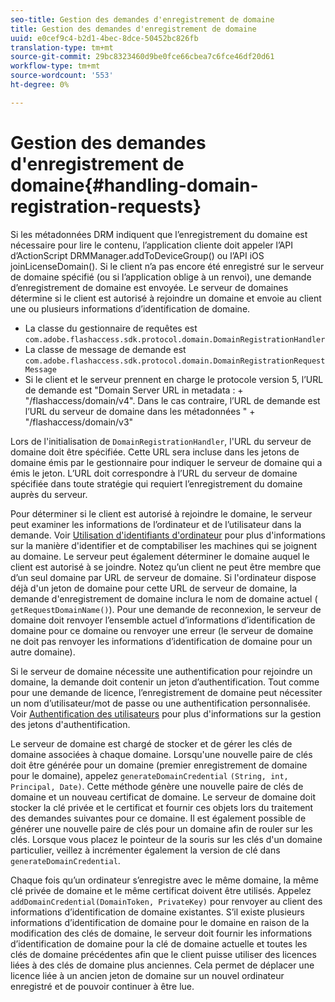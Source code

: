 ```yaml
---
seo-title: Gestion des demandes d'enregistrement de domaine
title: Gestion des demandes d'enregistrement de domaine
uuid: e0cef9c4-b2d1-4bec-8dce-50452bc826fb
translation-type: tm+mt
source-git-commit: 29bc8323460d9be0fce66cbea7c6fce46df20d61
workflow-type: tm+mt
source-wordcount: '553'
ht-degree: 0%

---
```



# Gestion des demandes d&#39;enregistrement de domaine{#handling-domain-registration-requests}

Si les métadonnées DRM indiquent que l’enregistrement du domaine est nécessaire pour lire le contenu, l’application cliente doit appeler l’API d’ActionScript DRMManager.addToDeviceGroup() ou l’API iOS joinLicenseDomain(). Si le client n’a pas encore été enregistré sur le serveur de domaine spécifié (ou si l’application oblige à un renvoi), une demande d’enregistrement de domaine est envoyée. Le serveur de domaines détermine si le client est autorisé à rejoindre un domaine et envoie au client une ou plusieurs informations d’identification de domaine.

* La classe du gestionnaire de requêtes est `com.adobe.flashaccess.sdk.protocol.domain.DomainRegistrationHandler`
* La classe de message de demande est `com.adobe.flashaccess.sdk.protocol.domain.DomainRegistrationRequestMessage`
* Si le client et le serveur prennent en charge le protocole version 5, l’URL de demande est &quot;Domain Server URL in metadata : + &quot;/flashaccess/domain/v4&quot;. Dans le cas contraire, l’URL de demande est l’URL du serveur de domaine dans les métadonnées &quot; + &quot;/flashaccess/domain/v3&quot;

Lors de l&#39;initialisation de `DomainRegistrationHandler`, l&#39;URL du serveur de domaine doit être spécifiée. Cette URL sera incluse dans les jetons de domaine émis par le gestionnaire pour indiquer le serveur de domaine qui a émis le jeton. L’URL doit correspondre à l’URL du serveur de domaine spécifiée dans toute stratégie qui requiert l’enregistrement du domaine auprès du serveur.

Pour déterminer si le client est autorisé à rejoindre le domaine, le serveur peut examiner les informations de l’ordinateur et de l’utilisateur dans la demande. Voir [Utilisation d&#39;identifiants d&#39;ordinateur](../../aaxs-protecting-content/content-implementing-the-license-server/content-processing-aaxs-requests/content-using-machine-ids.md) pour plus d&#39;informations sur la manière d&#39;identifier et de comptabiliser les machines qui se joignent au domaine. Le serveur peut également déterminer le domaine auquel le client est autorisé à se joindre. Notez qu’un client ne peut être membre que d’un seul domaine par URL de serveur de domaine. Si l&#39;ordinateur dispose déjà d&#39;un jeton de domaine pour cette URL de serveur de domaine, la demande d&#39;enregistrement de domaine inclura le nom de domaine actuel ( `getRequestDomainName()`). Pour une demande de reconnexion, le serveur de domaine doit renvoyer l’ensemble actuel d’informations d’identification de domaine pour ce domaine ou renvoyer une erreur (le serveur de domaine ne doit pas renvoyer les informations d’identification de domaine pour un autre domaine).

Si le serveur de domaine nécessite une authentification pour rejoindre un domaine, la demande doit contenir un jeton d’authentification. Tout comme pour une demande de licence, l’enregistrement de domaine peut nécessiter un nom d’utilisateur/mot de passe ou une authentification personnalisée. Voir [Authentification des utilisateurs](../../aaxs-protecting-content/content-introduction/content-usage-rules/content-authentication/content-user-authentication.md) pour plus d&#39;informations sur la gestion des jetons d&#39;authentification.

Le serveur de domaine est chargé de stocker et de gérer les clés de domaine associées à chaque domaine. Lorsqu&#39;une nouvelle paire de clés doit être générée pour un domaine (premier enregistrement de domaine pour le domaine), appelez `generateDomainCredential` `(String, int, Principal, Date)`. Cette méthode génère une nouvelle paire de clés de domaine et un nouveau certificat de domaine. Le serveur de domaine doit stocker la clé privée et le certificat et fournir ces objets lors du traitement des demandes suivantes pour ce domaine. Il est également possible de générer une nouvelle paire de clés pour un domaine afin de rouler sur les clés. Lorsque vous placez le pointeur de la souris sur les clés d&#39;un domaine particulier, veillez à incrémenter également la version de clé dans `generateDomainCredential`.

Chaque fois qu’un ordinateur s’enregistre avec le même domaine, la même clé privée de domaine et le même certificat doivent être utilisés. Appelez `addDomainCredential(DomainToken, PrivateKey)` pour renvoyer au client des informations d’identification de domaine existantes. S’il existe plusieurs informations d’identification de domaine pour le domaine en raison de la modification des clés de domaine, le serveur doit fournir les informations d’identification de domaine pour la clé de domaine actuelle et toutes les clés de domaine précédentes afin que le client puisse utiliser des licences liées à des clés de domaine plus anciennes. Cela permet de déplacer une licence liée à un ancien jeton de domaine sur un nouvel ordinateur enregistré et de pouvoir continuer à être lue.
